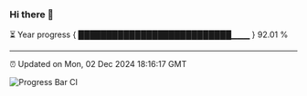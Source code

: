 ### Hi there 👋

⏳ Year progress { ███████████████████████████▁▁▁ } 92.01 %

---

⏰ Updated on Mon, 02 Dec 2024 18:16:17 GMT

![Progress Bar CI](https://github.com/code-lakshay/GitHub-Actions-Demo/workflows/Progress%20Bar%20CI/badge.svg)
